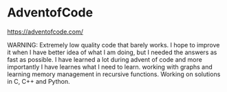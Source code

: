 # AdventofCode
https://adventofcode.com/

WARNING: Extremely low quality code that barely works.
I hope to improve it when I have better idea of what I am doing, but I needed the answers as fast as possible. I have learned a lot during advent of code and more importantly I have learnes what I need to learn. working with graphs and learning memory management in recursive functions.
Working on solutions in C, C++ and Python.
